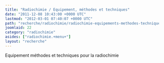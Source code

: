 ```yaml
---
title: "Radiochimie / Equipement, méthodes et techniques"
date: "2011-12-08 10:43:00 +0000 UTC"
lastmod: "2012-03-01 07:40:07 +0000 UTC"
path: "recherche/radiochimie/radiochimie-equipements-methodes-techniques.md"
joomlaid: 22
category: "radiochimie"
asides: ["radiochimie.+menu+"]
layout: "recherche"
---
```

Equipement méthodes et techniques pour la radiochimie
